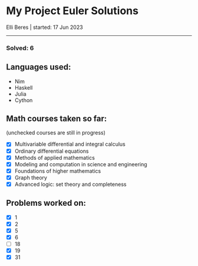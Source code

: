 # My Project Euler Solutions

Elli Beres | 
started: 17 Jun 2023

---

### Solved: 6

## Languages used:

- Nim
- Haskell
- Julia
- Cython

## Math courses taken so far:

(unchecked courses are still in progress)

- [x] Multivariable differential and integral calculus
- [x] Ordinary differential equations
- [x] Methods of applied mathematics
- [x] Modeling and computation in science and engineering
- [x] Foundations of higher mathematics
- [x] Graph theory
- [x] Advanced logic: set theory and completeness

## Problems worked on:

- [x] 1
- [x] 2
- [x] 5
- [x] 6
- [ ] 18
- [x] 19
- [x] 31
